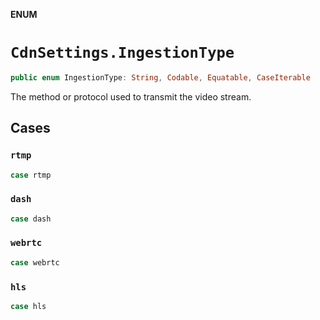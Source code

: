 **ENUM**

# `CdnSettings.IngestionType`

```swift
public enum IngestionType: String, Codable, Equatable, CaseIterable
```

The method or protocol used to transmit the video stream.

## Cases
### `rtmp`

```swift
case rtmp
```

### `dash`

```swift
case dash
```

### `webrtc`

```swift
case webrtc
```

### `hls`

```swift
case hls
```
